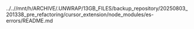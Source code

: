 ../..//mnt/h/ARCHIVE/.UNWRAP/13GB_FILES/backup_repository/20250803_201338_pre_refactoring/cursor_extension/node_modules/es-errors/README.md